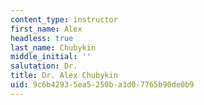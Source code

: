 ```yaml
---
content_type: instructor
first_name: Alex
headless: true
last_name: Chubykin
middle_initial: ''
salutation: Dr.
title: Dr. Alex Chubykin
uid: 9c6b4293-5ea5-250b-a3d0-7765b90de0b9
---
```

